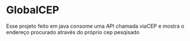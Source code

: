 # GlobalCEP
<p>Esse projeto feito em java consome uma API chamada viaCEP e mostra o endereço procurado através do próprio cep pesqisado</p>
